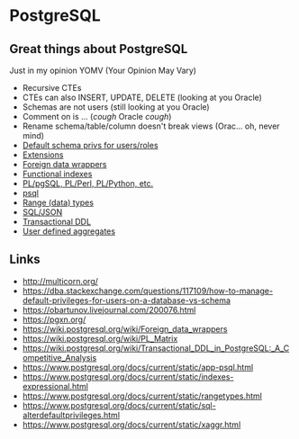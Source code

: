 # PostgreSQL

## Great things about PostgreSQL

Just in my opinion YOMV (Your Opinion May Vary)

 * Recursive CTEs
 * CTEs can also INSERT, UPDATE, DELETE (looking at you Oracle)
 * Schemas are not users (still looking at you Oracle)
 * Comment on <any object> is ... (*cough* Oracle *cough*)
 * Rename schema/table/column doesn't break views (Orac... oh, never mind)
 * [Default schema privs for users/roles](https://www.postgresql.org/docs/current/static/sql-alterdefaultprivileges.html)
 * [Extensions](https://pgxn.org/)
 * [Foreign data wrappers](https://wiki.postgresql.org/wiki/Foreign_data_wrappers)
 * [Functional indexes](https://www.postgresql.org/docs/current/static/indexes-expressional.html)
 * [PL/pgSQL, PL/Perl, PL/Python, etc.](https://wiki.postgresql.org/wiki/PL_Matrix)
 * [psql](https://www.postgresql.org/docs/current/static/app-psql.html)
 * [Range (data) types](https://www.postgresql.org/docs/current/static/rangetypes.html)
 * [SQL/JSON](https://obartunov.livejournal.com/200076.html)
 * [Transactional DDL](https://wiki.postgresql.org/wiki/Transactional_DDL_in_PostgreSQL:_A_Competitive_Analysis)
 * [User defined aggregates](https://www.postgresql.org/docs/current/static/xaggr.html)

## Links

 * http://multicorn.org/
 * https://dba.stackexchange.com/questions/117109/how-to-manage-default-privileges-for-users-on-a-database-vs-schema
 * https://obartunov.livejournal.com/200076.html
 * https://pgxn.org/
 * https://wiki.postgresql.org/wiki/Foreign_data_wrappers
 * https://wiki.postgresql.org/wiki/PL_Matrix
 * https://wiki.postgresql.org/wiki/Transactional_DDL_in_PostgreSQL:_A_Competitive_Analysis
 * https://www.postgresql.org/docs/current/static/app-psql.html
 * https://www.postgresql.org/docs/current/static/indexes-expressional.html
 * https://www.postgresql.org/docs/current/static/rangetypes.html
 * https://www.postgresql.org/docs/current/static/sql-alterdefaultprivileges.html
 * https://www.postgresql.org/docs/current/static/xaggr.html
